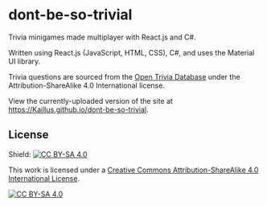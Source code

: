 # dont-be-so-trivial
Trivia minigames made multiplayer with React.js and C#.

Written using React.js (JavaScript, HTML, CSS), C#, and uses the Material UI library.

Trivia questions are sourced from the [Open Trivia Database](https://opentdb.com/) under the Attribution-ShareAlike 4.0 International license.

View the currently-uploaded version of the site at https://Kaillus.github.io/dont-be-so-trivial.

## License

Shield: [![CC BY-SA 4.0][cc-by-sa-shield]][cc-by-sa]

This work is licensed under a [Creative Commons Attribution-ShareAlike 4.0
International License][cc-by-sa].

[![CC BY-SA 4.0][cc-by-sa-image]][cc-by-sa]

[cc-by-sa]: http://creativecommons.org/licenses/by-sa/4.0/
[cc-by-sa-image]: https://licensebuttons.net/l/by-sa/4.0/88x31.png
[cc-by-sa-shield]: https://img.shields.io/badge/License-CC%20BY--SA%204.0-lightgrey.svg